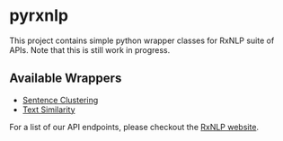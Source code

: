 # pyrxnlp

This project contains simple python wrapper classes for RxNLP suite of APIs. Note that this is still work in progress.

## Available Wrappers
- [Sentence Clustering](https://github.com/RxNLP/pyrxnlp/tree/master/client)
- [Text Similarity](https://github.com/RxNLP/pyrxnlp/tree/master/client)

For a list of our API endpoints, please checkout the [RxNLP website](http://www.rxnlp.com/api-reference/).
